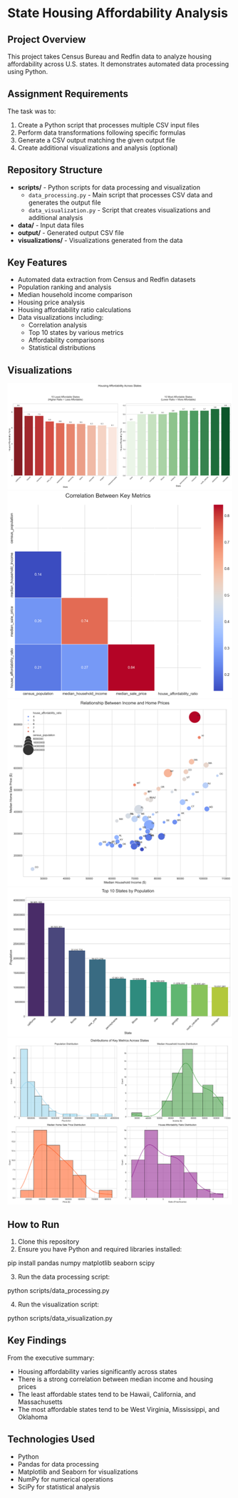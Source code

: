 # State Housing Affordability Analysis

## Project Overview
This project takes Census Bureau and Redfin data to analyze housing affordability across U.S. states. It demonstrates automated data processing using Python.

## Assignment Requirements
The task was to:
1. Create a Python script that processes multiple CSV input files
2. Perform data transformations following specific formulas
3. Generate a CSV output matching the given output file
4. Create additional visualizations and analysis (optional)

## Repository Structure
* **scripts/** - Python scripts for data processing and visualization
   * `data_processing.py` - Main script that processes CSV data and generates the output file
   * `data_visualization.py` - Script that creates visualizations and additional analysis
* **data/** - Input data files
* **output/** - Generated output CSV file
* **visualizations/** - Visualizations generated from the data

## Key Features
* Automated data extraction from Census and Redfin datasets
* Population ranking and analysis
* Median household income comparison
* Housing price analysis
* Housing affordability ratio calculations
* Data visualizations including:
   * Correlation analysis
   * Top 10 states by various metrics
   * Affordability comparisons
   * Statistical distributions

## Visualizations
![Affordability Comparison](state_house_analysis/visualizations/affordability_comparison.png)
![Correlation Heatmap](state_house_analysis/visualizations/correlation_heatmap.png)
![Income vs Price](state_house_analysis/visualizations/income_vs_price.png)
![Top 10 Population](state_house_analysis/visualizations/top_10_population.png)
![Distributions](state_house_analysis/visualizations/distributions.png)

## How to Run

1. Clone this repository
2. Ensure you have Python and required libraries installed:

pip install pandas numpy matplotlib seaborn scipy

3. Run the data processing script:
   
python scripts/data_processing.py

4. Run the visualization script:
   
python scripts/data_visualization.py

## Key Findings
From the executive summary:
* Housing affordability varies significantly across states
* There is a strong correlation between median income and housing prices
* The least affordable states tend to be Hawaii, California, and Massachusetts
* The most affordable states tend to be West Virginia, Mississippi, and Oklahoma

## Technologies Used
* Python
* Pandas for data processing
* Matplotlib and Seaborn for visualizations
* NumPy for numerical operations
* SciPy for statistical analysis
